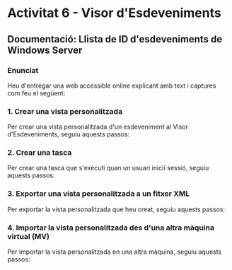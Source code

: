 # Activitat 6 - Visor d'Esdeveniments

## Documentació: Llista de ID d'esdeveniments de Windows Server

### Enunciat
Heu d'entregar una web accessible online explicant amb text i captures com feu el següent:

### 1. Crear una vista personalitzada
Per crear una vista personalitzada d'un esdeveniment al Visor d'Esdeveniments, seguiu aquests passos:


### 2. Crear una tasca
Per crear una tasca que s'executi quan un usuari iniciï sessió, seguiu aquests passos:


### 3. Exportar una vista personalitzada a un fitxer XML
Per exportar la vista personalitzada que heu creat, seguiu aquests passos:


### 4. Importar la vista personalitzada des d'una altra màquina virtual (MV)
Per importar la vista personalitzada en una altra màquina, seguiu aquests passos:

